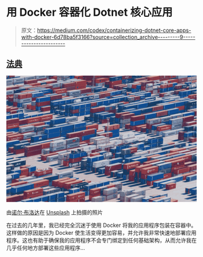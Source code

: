 # 用 Docker 容器化 Dotnet 核心应用

> 原文：<https://medium.com/codex/containerizing-dotnet-core-apps-with-docker-6d78ba5f3166?source=collection_archive---------9----------------------->

## [法典](http://medium.com/codex)

![](img/75d17ad77d6e31f8dff8b8d23caadc21.png)

由[诺尔·布洛达](https://unsplash.com/@brodanoel?utm_source=medium&utm_medium=referral)在 [Unsplash](https://unsplash.com?utm_source=medium&utm_medium=referral) 上拍摄的照片

在过去的几年里，我已经完全沉迷于使用 Docker 将我的应用程序包装在容器中。这样做的原因是因为 Docker 使生活变得更加容易，并允许我非常快速地部署应用程序。这也有助于确保我的应用程序不会专门绑定到任何基础架构，从而允许我在几乎任何地方部署这些应用程序…
